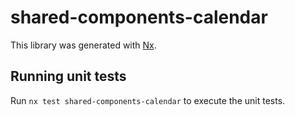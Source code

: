 # shared-components-calendar

This library was generated with [Nx](https://nx.dev).

## Running unit tests

Run `nx test shared-components-calendar` to execute the unit tests.
